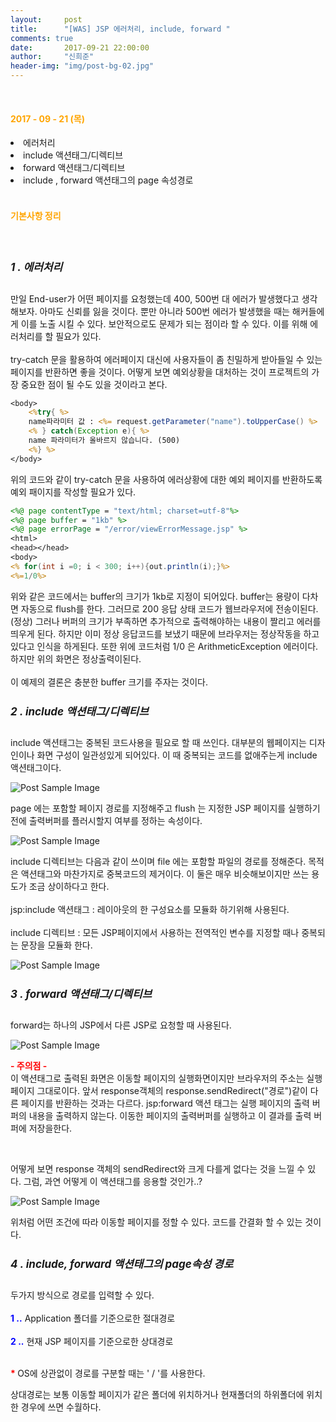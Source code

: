 ```yaml
---
layout:     post
title:      "[WAS] JSP 에러처리, include, forward "
comments: true
date:       2017-09-21 22:00:00
author:     "신희준"
header-img: "img/post-bg-02.jpg"
---
```

<br>
<H4 style ="font-weight:bold; color : orange">2017 - 09 - 21 (목)</H4>
<li>에러처리</li>
<li>include 액션태그/디렉티브 </li>
<li>forward 액션태그/디렉티브 </li>
<li>include , forward 액션태그의 page 속성경로 </li>

<br>
<H4 style ="font-weight:bold; color:orange;">기본사항 정리</H4>
<br>

<h5 style = "font-size: 17px; font-weight : bold;">1 . 에러처리</h5>


<p>
만일 End-user가 어떤 페이지를 요청했는데 400, 500번 대 에러가 발생했다고 생각해보자.
 아마도 신뢰를 잃을 것이다. 뿐만 아니라 500번 에러가 발생했을 때는 해커들에게 이를 노출 시킬 수 있다. 보안적으로도 문제가 되는 점이라 할 수 있다. 이를 위해 에러처리를 할 필요가 있다. <br>
  <br>
  try-catch 문을 활용하여 에러페이지 대신에 사용자들이 좀 친밀하게 받아들일 수 있는 페이지를 반환하면 좋을 것이다. 어떻게 보면 예외상황을 대처하는 것이 프로젝트의 가장 중요한 점이 될 수도 있을 것이라고 본다.

</p>

~~~jsp
<body>
	<%try{ %>
	name파라미터 값 : <%= request.getParameter("name").toUpperCase() %>
	<% } catch(Exception e){ %>
	name 파라미터가 올바르지 않습니다. (500)
	<%} %>
</body>

~~~

<p>위의 코드와 같이 try-catch 문을 사용하여 에러상황에 대한 예외 페이지를 반환하도록 예외 패이지를 작성할 필요가 있다.</p>

~~~jsp
<%@ page contentType = "text/html; charset=utf-8"%>
<%@ page buffer = "1kb" %>
<%@ page errorPage = "/error/viewErrorMessage.jsp" %>
<html>
<head></head>
<body>
<% for(int i =0; i < 300; i++){out.println(i);}%>
<%=1/0%>
~~~

<p>위와 같은 코드에서는 buffer의 크기가 1kb로 지정이 되어있다. buffer는 용량이 다차면 자동으로 flush를 한다. 그러므로 200 응답 상태 코드가 웹브라우저에 전송이된다. (정상) 그러나 버퍼의 크기가 부족하면 추가적으로 출력해야하는 내용이 짤리고 에러를 띄우게 된다. 하지만 이미 정상 응답코드를 보냈기 때문에 브라우저는 정상작동을 하고 있다고 인식을 하게된다. 또한 위에 코드처럼 1/0 은 ArithmeticException 에러이다. 하지만 위의 화면은 정상출력이된다.
<br><br> 이 예제의 결론은 충분한 buffer 크기를 주자는 것이다. </p>


<h5 style = "font-size: 17px; font-weight : bold;">2 . include 액션태그/디렉티브 </h5>

<p>include 액션태그는 중복된 코드사용을 필요로 할 때 쓰인다. 대부분의 웹페이지는 디자인이나 화면 구성이 일관성있게 되어있다. 이 때 중복되는 코드를 없애주는게 include 액션태그이다.</p>


<img src="{{ site.baseurl }}/img/includePage.JPG" alt="Post Sample Image">



<p>page 에는 포함할 페이지 경로를 지정해주고 flush 는 지정한 JSP 페이지를 실행하기 전에 출력버퍼를 플러시할지 여부를 정하는 속성이다.</p>

<img src="{{ site.baseurl }}/img/includeFile.JPG" alt="Post Sample Image">

<p>include 디렉티브는 다음과 같이 쓰이며 file 에는 포함할 파일의 경로를 정해준다. 목적은 액션태그와 마찬가지로 중복코드의 제거이다. 이 둘은 매우 비슷해보이지만 쓰는 용도가 조금 상이하다고 한다. <BR><BR>
jsp:include 액션태그 : 레이아웃의 한 구성요소를 모듈화 하기위해 사용된다. <br><br>
include 디렉티브 : 모든 JSP페이지에서 사용하는 전역적인 변수를 지정할 때나 중복되는 문장을 모듈화 한다.</p>


<img src="{{ site.baseurl }}/img/include.JPG" alt="Post Sample Image">


<h5 style = "font-size: 17px; font-weight : bold;">3 . forward 액션태그/디렉티브 </h5>

<p>forward는 하나의 JSP에서 다른 JSP로 요청할 때 사용된다.</p>

<img src="{{ site.baseurl }}/img/forwardbasic.JPG" alt="Post Sample Image">

<p><b style="color:red">- 주의점 -</b><br>
이 액션태그로 출력된 화면은 이동할 페이지의 실행화면이지만 브라우저의 주소는 실행 페이지 그대로이다. 앞서 response객체의 response.sendRedirect("경로")같이 다른 페이지를 반환하는 것과는 다르다. jsp:forward 액션 태그는 실행 페이지의 출력 버퍼의 내용을 출력하지 않는다. 이동한 페이지의 출력버퍼를 실행하고 이 결과를 출력 버퍼에 저장을한다.</p>
<br>
<p>어떻게 보면 response 객체의 sendRedirect와 크게 다를게 없다는 것을 느낄 수 있다. 그럼, 과연 어떻게 이 액션태그를 응용할 것인가..?</p>


<img src="{{ site.baseurl }}/img/adultforward.JPG" alt="Post Sample Image">


<p>위처럼 어떤 조건에 따라 이동할 페이지를 정할 수 있다. 코드를 간결화 할 수 있는 것이다.</p>

<h5 style = "font-size: 17px; font-weight : bold;">4 . include, forward 액션태그의 page속성 경로 </h5>

<p>두가지 방식으로 경로를 입력할 수 있다. <br><br>
<b style="color:blue;">1 ..</b>  Application 폴더를 기준으로한 절대경로<br><br>
<b style="color:blue;">2 ..</b>  현재 JSP 페이지를 기준으로한 상대경로<br><br>

<B STYLE="COLOR:RED">*  </B>OS에 상관없이 경로를 구분할 때는 ' / '를 사용한다. </p>

<p>상대경로는 보통 이동할 페이지가 같은 폴더에 위치하거나 현재폴더의 하위폴더에 위치한 경우에 쓰면 수월하다.</p>
